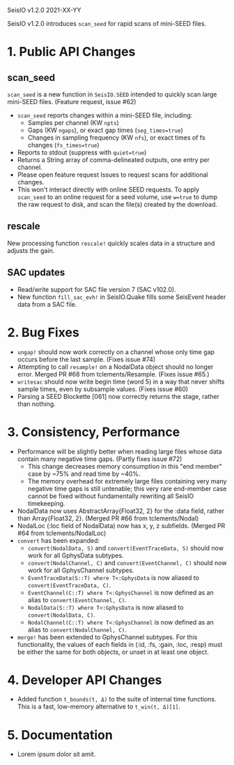 SeisIO v1.2.0
2021-XX-YY

SeisIO v1.2.0 introduces `scan_seed` for rapid scans of mini-SEED files.

# 1. **Public API Changes**

## scan_seed
`scan_seed` is a new function in `SeisIO.SEED` intended to quickly scan large mini-SEED files. (Feature request, issue #62)
  + `scan_seed` reports changes within a mini-SEED file, including:
    - Samples per channel (KW `npts`)
    - Gaps (KW `ngaps`), or exact gap times (`seg_times=true`)
    - Changes in sampling frequency (KW `nfs`), or exact times of fs changes (`fs_times=true`)
  + Reports to stdout (suppress with `quiet=true`)
  + Returns a String array of comma-delineated outputs, one entry per channel.
  + Please open feature request Issues to request scans for additional changes.
  + This won't interact directly with online SEED requests. To apply `scan_seed` to an online request for a seed volume, use `w=true` to dump the raw request to disk, and scan the file(s) created by the download.

## rescale
New processing function `rescale!` quickly scales data in a structure and adjusts the gain.

## SAC updates
* Read/write support for SAC file version 7 (SAC v102.0).
* New function `fill_sac_evh!` in SeisIO.Quake fills some SeisEvent header data from a SAC file.

# 2. **Bug Fixes**
* `ungap!` should now work correctly on a channel whose only time gap occurs before the last sample. (Fixes issue #74)
* Attempting to call `resample!` on a NodalData object should no longer error. Merged PR #68 from tclements/Resample. (Fixes issue #65.)
* `writesac` should now write begin time (word 5) in a way that never shifts sample times, even by subsample values. (Fixes issue #60)
* Parsing a SEED Blockette [061] now correctly returns the stage, rather than nothing.

# 3. **Consistency, Performance**
* Performance will be slightly better when reading large files whose data contain many negative time gaps. (Partly fixes issue #72)
  + This change decreases memory consumption in this "end member" case by ~75% and read time by ~40%.
  + The memory overhead for extremely large files containing very many negative time gaps is still untenable; this very rare end-member case cannot be fixed without fundamentally rewriting all SeisIO timekeeping.
* NodalData now uses AbstractArray{Float32, 2} for the :data field, rather than Array{Float32, 2}. (Merged PR #66 from tclements/Nodal)
* NodalLoc (:loc field of NodalData) now has x, y, z subfields. (Merged PR #64 from tclements/NodalLoc)
* `convert` has been expanded:
  + `convert(NodalData, S)` and `convert(EventTraceData, S)` should now work for all GphysData subtypes.
  + `convert(NodalChannel, C)` and `convert(EventChannel, C)` should now work for all GphysChannel subtypes.
  + `EventTraceData(S::T) where T<:GphysData` is now aliased to `convert(EventTraceData, C)`.
  + `EventChannel(C::T) where T<:GphysChannel` is now defined as an alias to `convert(EventChannel, C)`.
  + `NodalData(S::T) where T<:GphysData` is now aliased to `convert(NodalData, C)`.
  + `NodalChannel(C::T) where T<:GphysChannel` is now defined as an alias to `convert(NodalChannel, C)`.
* `merge!` has been extended to GphysChannel subtypes. For this functionality, the values of each fields in (:id, :fs, :gain, :loc, :resp) must be either the same for both objects, or unset in at least one object.

# 4. **Developer API Changes**
* Added function `t_bounds(t, Δ)` to the suite of internal time functions. This is a fast, low-memory alternative to `t_win(t, Δ)[1]`.

# 5. **Documentation**
* Lorem ipsum dolor sit amit.
